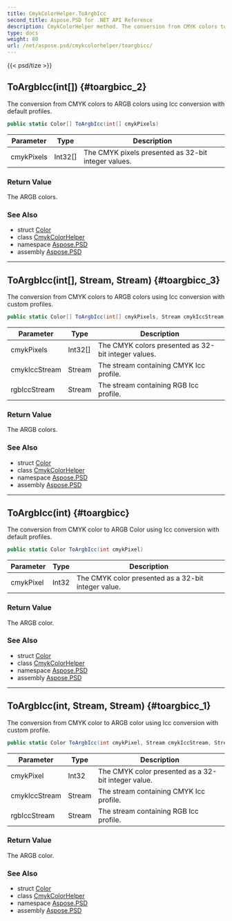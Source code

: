 ```yaml
---
title: CmykColorHelper.ToArgbIcc
second_title: Aspose.PSD for .NET API Reference
description: CmykColorHelper method. The conversion from CMYK colors to ARGB colors using Icc conversion with default profiles
type: docs
weight: 80
url: /net/aspose.psd/cmykcolorhelper/toargbicc/
---
```

{{< psd/tize >}}
## ToArgbIcc(int[]) {#toargbicc_2}

The conversion from CMYK colors to ARGB colors using Icc conversion with default profiles.

```csharp
public static Color[] ToArgbIcc(int[] cmykPixels)
```

| Parameter | Type | Description |
| --- | --- | --- |
| cmykPixels | Int32[] | The CMYK pixels presented as 32-bit integer values. |

### Return Value

The ARGB colors.

### See Also

* struct [Color](../../color/)
* class [CmykColorHelper](../)
* namespace [Aspose.PSD](../../../aspose.psd/)
* assembly [Aspose.PSD](../../../)

---

## ToArgbIcc(int[], Stream, Stream) {#toargbicc_3}

The conversion from CMYK colors to ARGB colors using Icc conversion with custom profiles.

```csharp
public static Color[] ToArgbIcc(int[] cmykPixels, Stream cmykIccStream, Stream rgbIccStream)
```

| Parameter | Type | Description |
| --- | --- | --- |
| cmykPixels | Int32[] | The CMYK colors presented as 32-bit integer values. |
| cmykIccStream | Stream | The stream containing CMYK Icc profile. |
| rgbIccStream | Stream | The stream containing RGB Icc profile. |

### Return Value

The ARGB colors.

### See Also

* struct [Color](../../color/)
* class [CmykColorHelper](../)
* namespace [Aspose.PSD](../../../aspose.psd/)
* assembly [Aspose.PSD](../../../)

---

## ToArgbIcc(int) {#toargbicc}

The conversion from CMYK color to ARGB Color using Icc conversion with default profiles.

```csharp
public static Color ToArgbIcc(int cmykPixel)
```

| Parameter | Type | Description |
| --- | --- | --- |
| cmykPixel | Int32 | The CMYK color presented as a 32-bit integer value. |

### Return Value

The ARGB color.

### See Also

* struct [Color](../../color/)
* class [CmykColorHelper](../)
* namespace [Aspose.PSD](../../../aspose.psd/)
* assembly [Aspose.PSD](../../../)

---

## ToArgbIcc(int, Stream, Stream) {#toargbicc_1}

The conversion from CMYK color to ARGB color using Icc conversion with custom profile.

```csharp
public static Color ToArgbIcc(int cmykPixel, Stream cmykIccStream, Stream rgbIccStream)
```

| Parameter | Type | Description |
| --- | --- | --- |
| cmykPixel | Int32 | The CMYK color presented as a 32-bit integer value. |
| cmykIccStream | Stream | The stream containing CMYK Icc profile. |
| rgbIccStream | Stream | The stream containing RGB Icc profile. |

### Return Value

The ARGB color.

### See Also

* struct [Color](../../color/)
* class [CmykColorHelper](../)
* namespace [Aspose.PSD](../../../aspose.psd/)
* assembly [Aspose.PSD](../../../)


